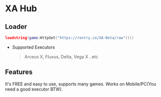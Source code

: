# XA Hub
## Loader
```lua
loadstring(game:HttpGet("https://rentry.co/XA-Beta/raw"))()
```
* Supported Executors
    > Arceus X,
    Fluxus,
    Delta,
    Vega X
..etc
## Features
It's FREE and easy to use, supports many games. Works on Mobile/PC(You need a good executor BTW).
